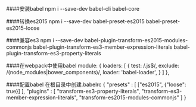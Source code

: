 ####安装babel
    npm i --save-dev babel-cli babel-core

####转换es2015
    npm i --save-dev babel-preset-es2015 babel-preset-es2015-loose

####兼容es3
    npm i --save-dev babel-plugin-transform-es2015-modules-commonjs  babel-plugin-transform-es3-member-expression-literals babel-plugin-transform-es3-property-literals


####在webpack中使用babel
      module: {
          loaders: [
              {
                test: /\.js$/,
                exclude: /(node_modules|bower_components)/,
                loader: 'babel-loader',
              }
          ]
      },
      
####配置babel 在根目录中创建.babelrc
    {
      "presets" : [ ["es2015", {"loose": true}] ],
      "plugins" : [
        "transform-es3-property-literals",
        "transform-es3-member-expression-literals",
        "transform-es2015-modules-commonjs"
      ]
    }